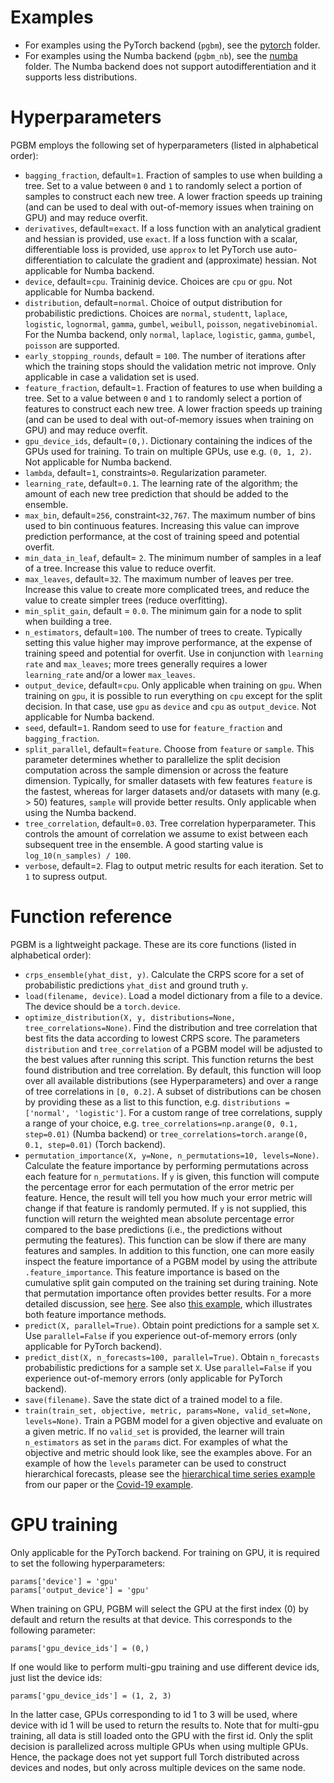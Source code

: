 # Examples #

* For examples using the PyTorch backend (`pgbm`), see the [pytorch](https://github.com/elephaint/pgbm/blob/main/examples/pytorch/) folder.
* For examples using the Numba backend (`pgbm_nb`), see the [numba](https://github.com/elephaint/pgbm/blob/main/examples/numba/) folder. The Numba backend does not support autodifferentiation and it supports less distributions.

# Hyperparameters #
PGBM employs the following set of hyperparameters (listed in alphabetical order):
* `bagging_fraction`, default=`1`. Fraction of samples to use when building a tree. Set to a value between `0` and `1` to randomly select a portion of samples to construct each new tree. A lower fraction speeds up training (and can be used to deal with out-of-memory issues when training on GPU) and may reduce overfit.
* `derivatives`, default=`exact`. If a loss function with an analytical gradient and hessian is provided, use `exact`. If a loss function with a scalar, differentiable loss is provided, use `approx` to let PyTorch use auto-differentiation to calculate the gradient and (approximate) hessian. Not applicable for Numba backend.
* `device`, default=`cpu`. Traininig device. Choices are `cpu` or `gpu`. Not applicable for Numba backend.
* `distribution`, default=`normal`. Choice of output distribution for probabilistic predictions. Choices are `normal`, `studentt`, `laplace`, `logistic`, `lognormal`, `gamma`, `gumbel`, `weibull`, `poisson`, `negativebinomial`. For the Numba backend, only `normal`, `laplace`, `logistic`, `gamma`, `gumbel`, `poisson` are supported.
* `early_stopping_rounds`, default = `100`. The number of iterations after which the training stops should the validation metric not improve. Only applicable in case a validation set is used.
* `feature_fraction`, default=`1`. Fraction of features to use when building a tree. Set to a value between `0` and `1` to randomly select a portion of features to construct each new tree. A lower fraction speeds up training (and can be used to deal with out-of-memory issues when training on GPU) and may reduce overfit.
* `gpu_device_ids`, default=`(0,)`. Dictionary containing the indices of the GPUs used for training. To train on multiple GPUs, use e.g. `(0, 1, 2)`. Not applicable for Numba backend.
* `lambda`, default=`1`, constraints`>0`. Regularization parameter. 
* `learning_rate`, default=`0.1`. The learning rate of the algorithm; the amount of each new tree prediction that should be added to the ensemble.
* `max_bin`, default=`256`, constraint`<32,767`. The maximum number of bins used to bin continuous features. Increasing this value can improve prediction performance, at the cost of training speed and potential overfit. 
* `min_data_in_leaf`, default= `2`. The minimum number of samples in a leaf of a tree. Increase this value to reduce overfit.
* `max_leaves`, default=`32`. The maximum number of leaves per tree. Increase this value to create more complicated trees, and reduce the value to create simpler trees (reduce overfitting).
* `min_split_gain`, default = `0.0`. The minimum gain for a node to split when building a tree.
* `n_estimators`, default=`100`. The number of trees to create. Typically setting this value higher may improve performance, at the expense of training speed and potential for overfit. Use in conjunction with `learning rate` and `max_leaves`; more trees generally requires a lower `learning_rate` and/or a lower `max_leaves`.
* `output_device`, default=`cpu`. Only applicable when training on `gpu`. When training on `gpu`, it is possible to run everything on `cpu` except for the split decision. In that case, use `gpu` as `device` and `cpu` as `output_device`. Not applicable for Numba backend.
* `seed`, default=`1`. Random seed to use for `feature_fraction` and `bagging_fraction`.
* `split_parallel`, default=`feature`. Choose from `feature` or `sample`. This parameter determines whether to parallelize the split decision computation across the sample dimension or across the feature dimension. Typically, for smaller datasets with few features `feature` is the fastest, whereas for larger datasets and/or datasets with many (e.g. > 50) features, `sample` will provide better results. Only applicable when using the Numba backend.
* `tree_correlation`, default=`0.03`. Tree correlation hyperparameter. This controls the amount of correlation we assume to exist between each subsequent tree in the ensemble. A good starting value is `log_10(n_samples) / 100`.
* `verbose`, default=`2`. Flag to output metric results for each iteration. Set to `1` to supress output.

# Function reference #
PGBM is a lightweight package. These are its core functions (listed in alphabetical order):
* `crps_ensemble(yhat_dist, y)`. Calculate the CRPS score for a set of probabilistic predictions `yhat_dist` and ground truth `y`.
* `load(filename, device)`. Load a model dictionary from a file to a device. The device should be a `torch.device`. 
* `optimize_distribution(X, y, distributions=None, tree_correlations=None)`. Find the distribution and tree correlation that best fits the data according to lowest CRPS score. The parameters `distribution` and `tree_correlation` of a PGBM model will be adjusted to the best values after running this script. This function returns the best found distribution and tree correlation. By default, this function will loop over all available distributions (see Hyperparameters) and over a range of tree correlations in `[0, 0.2]`. A subset of distributions can be chosen by providing these as a list to this function, e.g. `distributions = ['normal', 'logistic']`. For a custom range of tree correlations, supply a range of your choice, e.g. `tree_correlations=np.arange(0, 0.1, step=0.01)` (Numba backend) or `tree_correlations=torch.arange(0, 0.1, step=0.01)` (Torch backend).
* `permutation_importance(X, y=None, n_permutations=10, levels=None)`. Calculate the feature importance by performing permutations across each feature for `n_permutations`. If `y` is given, this function will compute the percentage error for each permutation of the error metric per feature. Hence, the result will tell you how much your error metric will change if that feature is randomly permuted. If `y` is not supplied, this function will return the weighted mean absolute percentage error compared to the base predictions (i.e., the predictions without permuting the features). This function can be slow if there are many features and samples. In addition to this function, one can more easily inspect the feature importance of a PGBM model by using the attribute `.feature_importance`. This feature importance is based on the cumulative split gain computed on the training set during training. Note that permutation importance often provides better results. For a more detailed discussion, see [here](https://scikit-learn.org/stable/auto_examples/inspection/plot_permutation_importance.html#sphx-glr-auto-examples-inspection-plot-permutation-importance-py). See also [this example](https://github.com/elephaint/pgbm/blob/main/examples/example09_bostonhousing_featimportance.py), which illustrates both feature importance methods.
* `predict(X, parallel=True)`. Obtain point predictions for a sample set `X`. Use `parallel=False` if you experience out-of-memory errors (only applicable for PyTorch backend).
* `predict_dist(X, n_forecasts=100, parallel=True)`. Obtain `n_forecasts` probabilistic predictions for a sample set `X`. Use `parallel=False` if you experience out-of-memory errors (only applicable for PyTorch backend).
* `save(filename)`. Save the state dict of a trained model to a file.
* `train(train_set, objective, metric, params=None, valid_set=None, levels=None)`. Train a PGBM model for a given objective and evaluate on a given metric. If no `valid_set` is provided, the learner will train `n_estimators` as set in the `params` dict. For examples of what the objective and metric should look like, see the examples above. For an example of how the `levels` parameter can be used to construct hierarchical forecasts, please see the [hierarchical time series example](https://github.com/elephaint/pgbm/tree/main/paper/experiments/02_hierarchical_time_series) from our paper or the [Covid-19 example](https://github.com/elephaint/pgbm/blob/main/examples/example10_covidhospitaladmissions.py).

# GPU training #
Only applicable for the PyTorch backend. For training on GPU, it is required to set the following hyperparameters:
```
params['device'] = 'gpu'
params['output_device'] = 'gpu'
```
When training on GPU, PGBM will select the GPU at the first index (0) by default and return the results at that device. This corresponds to the following parameter:
```
params['gpu_device_ids'] = (0,)
```
If one would like to perform multi-gpu training and use different device ids, just list the device ids:
```
params['gpu_device_ids'] = (1, 2, 3)
```
In the latter case, GPUs corresponding to id 1 to 3 will be used, where device with id 1 will be used to return the results to. Note that for multi-gpu training, all data is still loaded onto the GPU with the first id. Only the split decision is parallelized across multiple GPUs when using multiple GPUs. Hence, the package does not yet support full Torch distributed across devices and nodes, but only across multiple devices on the same node.